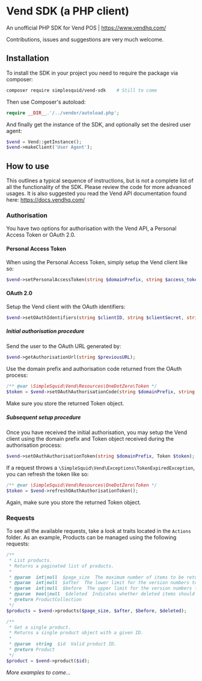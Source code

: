 # Vend SDK (a PHP client)
An unofficial PHP SDK for Vend POS | https://www.vendhq.com/

Contributions, issues and suggestions are very much welcome.

## Installation

To install the SDK in your project you need to require the package via composer:

```bash
composer require simplesquid/vend-sdk    # Still to come
```

Then use Composer's autoload:

```php
require __DIR__.'/../vendor/autoload.php';
```

And finally get the instance of the SDK, and optionally set the desired user agent:

```php
$vend = Vend::getInstance();
$vend->makeClient('User Agent');
```

## How to use

This outlines a typical sequence of instructions, but is not a complete list of all the functionality of the SDK. Please review the code for more advanced usages. It is also suggested you read the Vend API documentation found here: https://docs.vendhq.com/

### Authorisation

You have two options for authorisation with the Vend API, a Personal Access Token or OAuth 2.0.

#### Personal Access Token

When using the Personal Access Token, simply setup the Vend client like so:

```php
$vend->setPersonalAccessToken(string $domainPrefix, string $access_token);
```

#### OAuth 2.0

Setup the Vend client with the OAuth identifiers:

```php
$vend->setOAuthIdentifiers(string $clientID, string $clientSecret, string $redirectURI);
```

##### Initial authorisation procedure

Send the user to the OAuth URL generated by:

```php
$vend->getAuthorisationUrl(string $previousURL);
```

Use the domain prefix and authorisation code returned from the OAuth process:

```php
/** @var \SimpleSquid\Vend\Resources\OneDotZero\Token */
$token = $vend->setOAuthAuthorisationCode(string $domainPrefix, string $code);
```

Make sure you store the returned Token object.

##### Subsequent setup procedure

Once you have received the initial authorisation, you may setup the Vend client using the domain prefix and Token object received during the authorisation process:

```php
$vend->setOAuthAuthorisationToken(string $domainPrefix, Token $token);
```

If a request throws a `\SimpleSquid\Vend\Exceptions\TokenExpiredException`, you can refresh the token like so:

```php
/** @var \SimpleSquid\Vend\Resources\OneDotZero\Token */
$token = $vend->refreshOAuthAuthorisationToken();
```

Again, make sure you store the returned Token object.

### Requests

To see all the available requests, take a look at traits located in the `Actions` folder. As an example, Products can be managed using the following requests:

```php
/**
 * List products.
 * Returns a paginated list of products.
 *
 * @param  int|null  $page_size  The maximum number of items to be returned in the response.
 * @param  int|null  $after  The lower limit for the version numbers to be included in the response.
 * @param  int|null  $before  The upper limit for the version numbers to be included in the response.
 * @param  bool|null  $deleted  Indicates whether deleted items should be included in the response.
 * @return ProductCollection
 */
$products = $vend->products($page_size, $after, $before, $deleted);
```

```php
/**
 * Get a single product.
 * Returns a single product object with a given ID.
 *
 * @param  string  $id  Valid product ID.
 * @return Product
 */
$product = $vend->product($id);
```

_More examples to come..._ 